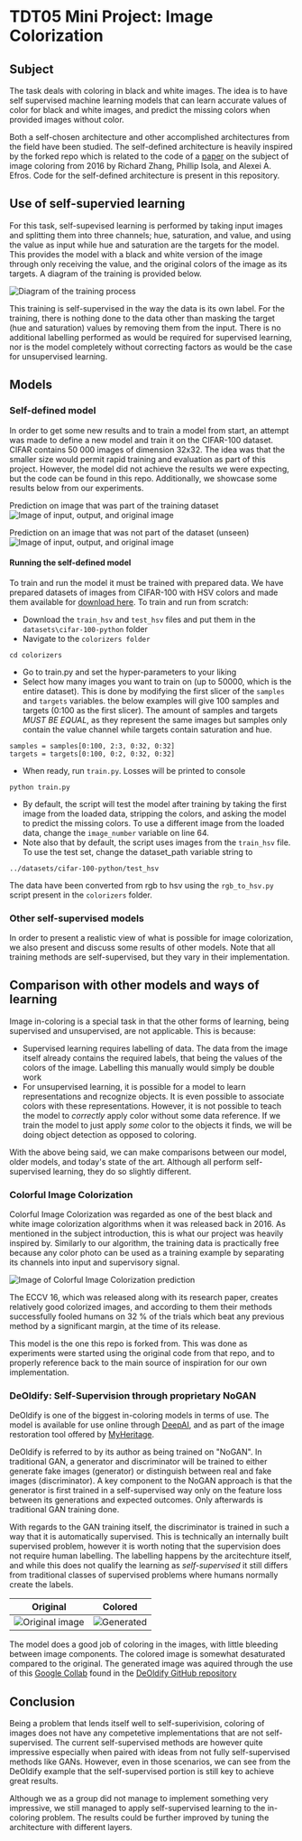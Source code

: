 <!--<h3><b>Colorful Image Colorization</b></h3>-->
# TDT05 Mini Project: Image Colorization
## Subject
The task deals with coloring in black and white images. The idea is to have self supervised machine learning models that can learn accurate values of color for black and white images, and predict the missing colors when provided images without color.

Both a self-chosen architecture and other accomplished architectures from the field have been studied. The self-defined architecture is heavily inspired by the forked repo which is related to the code of a [paper](https://arxiv.org/pdf/1603.08511.pdf) on the subject of image coloring from 2016 by Richard Zhang, Phillip Isola, and Alexei A. Efros. Code for the self-defined architecture is present in this repository.

## Use of self-supervied learning
For this task, self-supevised learning is performed by taking input images and splitting them into three channels; hue, saturation, and value, and using the value as input while hue and saturation are the targets for the model. This provides the model with a black and white version of the image through only receiving the value, and the original colors of the image as its targets. A diagram of the training is provided below.

![Diagram of the training process](imgs/process.drawio.png)

This training is self-supervised in the way the data is its own label. For the training, there is nothing done to the data other than masking the target (hue and saturation) values by removing them from the input. There is no additional labelling performed as would be required for supervised learning, nor is the model completely without correcting factors as would be the case for unsupervised learning.
## Models
### Self-defined model
In order to get some new results and to train a model from start, an attempt was made to define a new model and train it on the CIFAR-100 dataset. CIFAR contains 50 000 images of dimension 32x32. The idea was that the smaller size would permit rapid training and evaluation as part of this project. However, the model did not achieve the results we were expecting, but the code can be found in this repo. Additionally, we showcase some results below from our experiments.

Prediction on image that was part of the training dataset
![Image of input, output, and original image](imgs_out/our_model/train_result.png?raw=true "Prediction on training data")

Prediction on an image that was not part of the dataset (unseen)
![Image of input, output, and original image](imgs_out/our_model/test_result.png?raw=true "Prediction on test data")

#### Running the self-defined model
To train and run the model it must be trained with prepared data. We have prepared datasets of images from CIFAR-100 with HSV colors and made them available for [download here](https://folk.ntnu.no/larsira/tdt05/).
To train and run from scratch:
- Download the `train_hsv` and `test_hsv` files and put them in the `datasets\cifar-100-python` folder
- Navigate to the `colorizers folder`
```
cd colorizers
```
- Go to train.py and set the hyper-parameters to your liking
- Select how many images you want to train on (up to 50000, which is the entire dataset). This is done by modifying the first slicer of the `samples` and `targets` variables. the below examples will give 100 samples and targets (0:100 as the first slicer). The amount of samples and targets *MUST BE EQUAL*, as they represent the same images but samples only contain the value channel while targets contain saturation and hue.
```
samples = samples[0:100, 2:3, 0:32, 0:32]
targets = targets[0:100, 0:2, 0:32, 0:32]
```
- When ready, run `train.py`. Losses will be printed to console
```
python train.py
```
- By default, the script will test the model after training by taking the first image from the loaded data, stripping the colors, and asking the model to predict the missing colors. To use a different image from the loaded data, change the `image_number` variable on line 64.
- Note also that by default, the script uses images from the `train_hsv` file. To use the test set, change the dataset_path variable string to
```
../datasets/cifar-100-python/test_hsv
```

The data have been converted from rgb to hsv using the `rgb_to_hsv.py` script present in the `colorizers` folder.

### Other self-supervised models
In order to present a realistic view of what is possible for image colorization, we also present and discuss some results of other models. Note that all training methods are self-supervised, but they vary in their implementation.

## Comparison with other models and ways of learning
Image in-coloring is a special task in that the other forms of learning, being supervised and unsupervised, are not applicable. This is because:
- Supervised learning requires labelling of data. The data from the image itself already contains the required labels, that being the values of the colors of the image. Labelling this manually would simply be double work
- For unsupervised learning, it is possible for a model to learn representations and recognize objects. It is even possible to associate colors with these representations. However, it is not possible to teach the model to _correctly_ apply color without some data reference. If we train the model to just apply _some_ color to the objects it finds, we will be doing object detection as opposed to coloring.

With the above being said, we can make comparisons between our model, older models, and today's state of the art. Although all perform self-supervised learning, they do so slightly different.

### Colorful Image Colorization

Colorful Image Colorization was regarded as one of the best black and white image colorization algorithms when it was released back in 2016. As mentioned in the subject introduction, this is what our project was heavily inspired by. Similarly to our algorithm, the training data is practically free because any color photo can be used as a training example by separating its channels into input and supervisory signal.

![Image of Colorful Image Colorization prediction](imgs_out/ECCV_SIGGRAPH_test.png?raw=true "Colorful Image Colorization Prediction")

The ECCV 16, which was released along with its research paper, creates relatively good colorized images, and according to them their methods successfully fooled humans on 32 % of the trials which beat any previous method by a significant margin, at the time of its release.

This model is the one this repo is forked from. This was done as experiments were started using the original code from that repo, and to properly reference back to the main source of inspiration for our own implementation.

### DeOldify: Self-Supervision through proprietary NoGAN
DeOldify is one of the biggest in-coloring models in terms of use. The model is available for use online through [DeepAI](https://deepai.org/machine-learning-model/colorizer), and as part of the image restoration tool offered by [MyHeritage](https://www.myheritage.no/incolor).

DeOldify is referred to by its author as being trained on "NoGAN". In traditional GAN, a generator and discriminator will be trained to either generate fake images (generator) or distinguish between real and fake images (discriminator). A key component to the NoGAN approach is that the generator is first trained in a self-supervised way only on the feature loss between its generations and expected outcomes. Only afterwards is traditional GAN training done. 

With regards to the GAN training itself, the discriminator is trained in such a way that it is automatically supervised. This is technically an internally built supervised problem, however it is worth noting that the supervision does not require human labelling. The labelling happens by the arcitechture itself, and while this does not qualify the learning as _self-supervised_ it still differs from traditional classes of supervised problems where humans normally create the labels.

Original|Colored
:------:|:-----:
![Original image](imgs/brown-Guernsey-cow-bw.png)|![Generated](imgs_out/deoldify/cow-colored.png)

The model does a good job of coloring in the images, with little bleeding between image components. The colored image is somewhat desaturated compared to the original. The generated image was aquired through the use of this [Google Collab](https://colab.research.google.com/github/jantic/DeOldify/blob/master/ImageColorizerColab.ipynb) found in the [DeOldify GitHub repository](https://github.com/jantic/DeOldify)

## Conclusion
Being a problem that lends itself well to self-superivision, coloring of images does not have any competetive implementations that are not self-supervised. The current self-supervised methods are however quite impressive especially when paired with ideas from not fully self-supervised methods like GANs. However, even in those scenarios, we can see from the DeOldify example that the self-supervised portion is still key to achieve great results.

Although we as a group did not manage to implement something very impressive, we still managed to apply self-supervised learning to the in-coloring problem. The results could be further improved by tuning the architecture with different layers.

